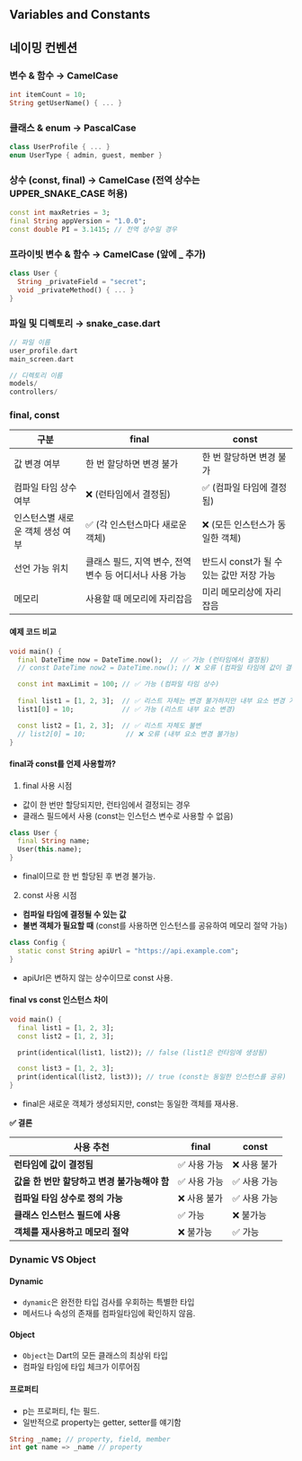 ## Variables  and Constants



## 네이밍 컨벤션



### 변수 & 함수 → CamelCase

```dart
int itemCount = 10;
String getUserName() { ... }
```

### 클래스 & enum → PascalCase

```dart
class UserProfile { ... }
enum UserType { admin, guest, member }
```

### 상수 (const, final) → CamelCase (전역 상수는 UPPER_SNAKE_CASE 허용)

```dart
const int maxRetries = 3;
final String appVersion = "1.0.0";
const double PI = 3.1415; // 전역 상수일 경우
```

### 프라이빗 변수 & 함수 → CamelCase (앞에 _ 추가)

```dart
class User {
  String _privateField = "secret";
  void _privateMethod() { ... }
}
```

### 파일 및 디렉토리 → snake_case.dart

```dart
// 파일 이름
user_profile.dart  
main_screen.dart  

// 디렉토리 이름
models/
controllers/
```





### final, const



| **구분**                         | final                                                   | const                                    |
| -------------------------------- | ------------------------------------------------------- | ---------------------------------------- |
| 값 변경 여부                     | 한 번 할당하면 변경 불가                                | 한 번 할당하면 변경 불가                 |
| 컴파일 타임 상수 여부            | ❌ (런타임에서 결정됨)                                   | ✅ (컴파일 타임에 결정됨)                 |
| 인스턴스별 새로운 객체 생성 여부 | ✅ (각 인스턴스마다 새로운 객체)                         | ❌ (모든 인스턴스가 동일한 객체)          |
| 선언 가능 위치                   | 클래스 필드, 지역 변수, 전역 변수 등 어디서나 사용 가능 | 반드시 const가 될 수 있는 값만 저장 가능 |
| 메모리                           | 사용할 때 메모리에 자리잡음                             | 미리 메모리상에 자리잡음                 |





#### 예제 코드 비교

```dart
void main() {
  final DateTime now = DateTime.now();  // ✅ 가능 (런타임에서 결정됨)
  // const DateTime now2 = DateTime.now(); // ❌ 오류 (컴파일 타임에 값이 결정되지 않음)

  const int maxLimit = 100; // ✅ 가능 (컴파일 타임 상수)
  
  final list1 = [1, 2, 3];  // ✅ 리스트 자체는 변경 불가하지만 내부 요소 변경 가능
  list1[0] = 10;            // ✅ 가능 (리스트 내부 요소 변경)

  const list2 = [1, 2, 3];  // ✅ 리스트 자체도 불변
  // list2[0] = 10;          // ❌ 오류 (내부 요소 변경 불가능)
}
```



#### final과 const를 언제 사용할까?

1. final 사용 시점

- 값이 한 번만 할당되지만, 런타임에서 결정되는 경우
- 클래스 필드에서 사용 (const는 인스턴스 변수로 사용할 수 없음)

```dart
class User {
  final String name;
  User(this.name);
}
```

- final이므로 한 번 할당된 후 변경 불가능.



2. const 사용 시점

- **컴파일 타임에 결정될 수 있는 값**
- **불변 객체가 필요할 때** (const를 사용하면 인스턴스를 공유하여 메모리 절약 가능)

```dart
class Config {
  static const String apiUrl = "https://api.example.com";
}
```

- apiUrl은 변하지 않는 상수이므로 const 사용.



#### final vs const 인스턴스 차이

```dart
void main() {
  final list1 = [1, 2, 3];
  const list2 = [1, 2, 3];

  print(identical(list1, list2)); // false (list1은 런타임에 생성됨)

  const list3 = [1, 2, 3];
  print(identical(list2, list3)); // true (const는 동일한 인스턴스를 공유)
}
```

- final은 새로운 객체가 생성되지만, const는 동일한 객체를 재사용.





**✅ 결론**

| **사용 추천**                                | final       | const       |
| -------------------------------------------- | ----------- | ----------- |
| **런타임에 값이 결정됨**                     | ✅ 사용 가능 | ❌ 사용 불가 |
| **값을 한 번만 할당하고 변경 불가능해야 함** | ✅ 사용 가능 | ✅ 사용 가능 |
| **컴파일 타임 상수로 정의 가능**             | ❌ 사용 불가 | ✅ 사용 가능 |
| **클래스 인스턴스 필드에 사용**              | ✅ 가능      | ❌ 불가능    |
| **객체를 재사용하고 메모리 절약**            | ❌ 불가능    | ✅ 가능      |







### Dynamic VS Object

#### Dynamic

- `dynamic`은 완전한 타입 검사를 우회하는 특별한 타입
- 메서드나 속성의 존재를 컴파일타임에 확인하지 않음.

#### Object

- `Object`는 Dart의 모든 클래스의 최상위 타입
- 컴파일 타임에 타입 체크가 이루어짐





#### 프로퍼티

- p는 프로퍼티, f는 필드.
- 일반적으로 property는 getter, setter를 얘기함

```dart
String _name; // property, field, member
int get name => _name // property
```

